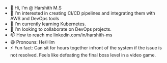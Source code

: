 - 👋 Hi, I’m @ Harshith M.S
- 👀 I’m interested in creating CI/CD pipelines and integrating them with AWS and DevOps tools
- 🌱 I’m currently learning Kubernetes.
- 💞️ I’m looking to collaborate on DevOps projects.
- 📫 How to reach me linkedin.com/in/harshith-ms
- 😄 Pronouns: He/Him
- ⚡ Fun fact: Can sit for hours together infront of the system if the issue is not resolved. Feels like defeating the final boss level in a video game.

<!---
msharshi/msharshi is a ✨ special ✨ repository because its `README.md` (this file) appears on your GitHub profile.
You can click the Preview link to take a look at your changes.
--->
